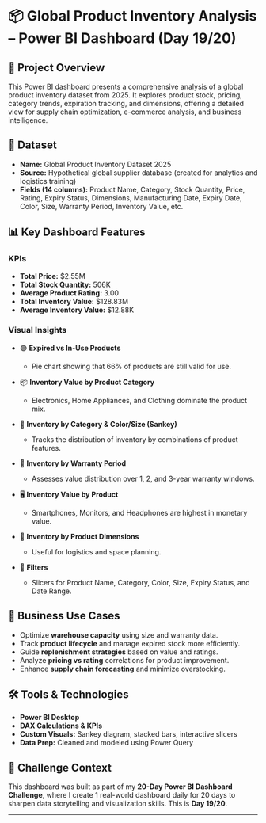 # 📦 Global Product Inventory Analysis – Power BI Dashboard (Day 19/20)

## 📌 Project Overview
This Power BI dashboard presents a comprehensive analysis of a global product inventory dataset from 2025. It explores product stock, pricing, category trends, expiration tracking, and dimensions, offering a detailed view for supply chain optimization, e-commerce analysis, and business intelligence.

## 📁 Dataset
- **Name:** Global Product Inventory Dataset 2025
- **Source:** Hypothetical global supplier database (created for analytics and logistics training)
- **Fields (14 columns):** Product Name, Category, Stock Quantity, Price, Rating, Expiry Status, Dimensions, Manufacturing Date, Expiry Date, Color, Size, Warranty Period, Inventory Value, etc.

## 📊 Key Dashboard Features
### KPIs
- **Total Price:** $2.55M
- **Total Stock Quantity:** 506K
- **Average Product Rating:** 3.00
- **Total Inventory Value:** $128.83M
- **Average Inventory Value:** $12.88K

### Visual Insights
- 🟢 **Expired vs In-Use Products**  
  - Pie chart showing that 66% of products are still valid for use.

- 📦 **Inventory Value by Product Category**  
  - Electronics, Home Appliances, and Clothing dominate the product mix.

- 🔁 **Inventory by Category & Color/Size (Sankey)**  
  - Tracks the distribution of inventory by combinations of product features.

- 🔐 **Inventory by Warranty Period**  
  - Assesses value distribution over 1, 2, and 3-year warranty windows.

- 🖥️ **Inventory Value by Product**  
  - Smartphones, Monitors, and Headphones are highest in monetary value.

- 📐 **Inventory by Product Dimensions**  
  - Useful for logistics and space planning.

- 📆 **Filters**  
  - Slicers for Product Name, Category, Color, Size, Expiry Status, and Date Range.

## 🧠 Business Use Cases
- Optimize **warehouse capacity** using size and warranty data.
- Track **product lifecycle** and manage expired stock more efficiently.
- Guide **replenishment strategies** based on value and ratings.
- Analyze **pricing vs rating** correlations for product improvement.
- Enhance **supply chain forecasting** and minimize overstocking.

## 🛠️ Tools & Technologies
- **Power BI Desktop**
- **DAX Calculations & KPIs**
- **Custom Visuals:** Sankey diagram, stacked bars, interactive slicers
- **Data Prep:** Cleaned and modeled using Power Query

## 🎯 Challenge Context
This dashboard was built as part of my **20-Day Power BI Dashboard Challenge**, where I create 1 real-world dashboard daily for 20 days to sharpen data storytelling and visualization skills. This is **Day 19/20**.

---
